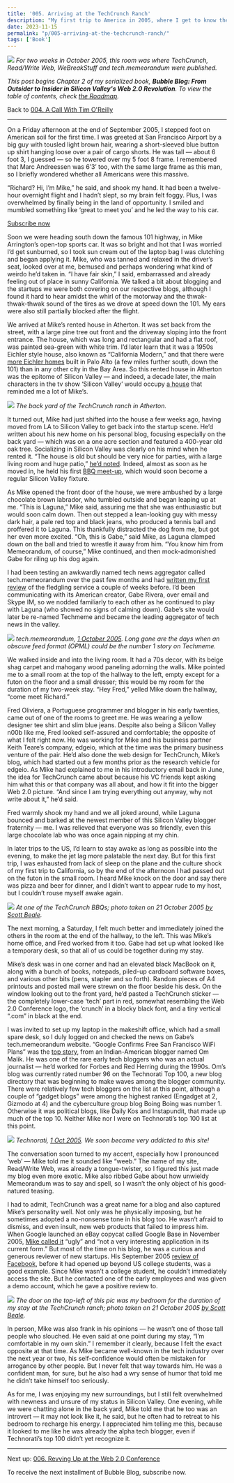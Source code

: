 ```yaml
---
title: '005. Arriving at the TechCrunch Ranch'
description: "My first trip to America in 2005, where I get to know the founder of a new blog called TechCrunch and the founder of a new aggregator called Techmeme."
date: 2023-11-15
permalink: "p/005-arriving-at-the-techcrunch-ranch/"
tags: ['Book']
---
```

![](/assets/images/17177e5f-92c2-4622-a0c3-e20be441a46f_1637x1228.jpg)
*For two weeks in October 2005, this room was where TechCrunch, Read/Write Web, WeBreakStuff and tech.memeorandum were published.*

_This post begins Chapter 2 of my serialized book, **Bubble Blog: From Outsider to Insider in Silicon Valley's Web 2.0 Revolution**. To view the table of contents, check [the Roadmap](https://www.cybercultural.com/p/roadmap-bubbleblog)._

Back to [004\. A Call With Tim O'Reilly](https://www.cybercultural.com/p/call-with-tim-oreilly-2004)

* * *

On a Friday afternoon at the end of September 2005, I stepped foot on American soil for the first time. I was greeted at San Francisco Airport by a big guy with tousled light brown hair, wearing a short-sleeved blue button up shirt hanging loose over a pair of cargo shorts. He was tall — about 6 foot 3, I guessed — so he towered over my 5 foot 8 frame. I remembered that Marc Andreessen was 6’3’ too, with the same large frame as this man, so I briefly wondered whether all Americans were this massive.

“Richard? Hi, I’m Mike,” he said, and shook my hand. It had been a twelve-hour overnight flight and I hadn’t slept, so my brain felt foggy. Plus, I was overwhelmed by finally being in the land of opportunity. I smiled and mumbled something like ‘great to meet you’ and he led the way to his car.

[Subscribe now](https://www.cybercultural.com/subscribe?)

Soon we were heading south down the famous 101 highway, in Mike Arrington’s open-top sports car. It was so bright and hot that I was worried I’d get sunburned, so I took sun cream out of the laptop bag I was clutching and began applying it. Mike, who was tanned and relaxed in the driver’s seat, looked over at me, bemused and perhaps wondering what kind of weirdo he’d taken in. “I have fair skin,” I said, embarrassed and already feeling out of place in sunny California. We talked a bit about blogging and the startups we were both covering on our respective blogs, although I found it hard to hear amidst the whirl of the motorway and the thwak-thwak-thwak sound of the tires as we drove at speed down the 101. My ears were also still partially blocked after the flight.

We arrived at Mike’s rented house in Atherton. It was set back from the street, with a large pine tree out front and the driveway sloping into the front entrance. The house, which was long and rectangular and had a flat roof, was painted sea-green with white trim. I’d later learn that it was a 1950s Eichler style house, also known as “California Modern,” and that there were [more Eichler homes](https://www.eichlerforsale.com/palo-alto-eichlers/) built in Palo Alto (a few miles further south, down the 101) than in any other city in the Bay Area. So this rented house in Atherton was the epitome of Silicon Valley — and indeed, a decade later, the main characters in the tv show ‘Silicon Valley’ would occupy [a house](https://filming.90210locations.info/tv-locations/silicon-valley/) that reminded me a lot of Mike’s.

![](/assets/images/e804bae1-92c2-47c5-88f4-d6c3241892d1_864x864.jpg)
*The back yard of the TechCrunch ranch in Atherton.*

It turned out, Mike had just shifted into the house a few weeks ago, having moved from LA to Silicon Valley to get back into the startup scene. He’d written about his new home on his personal blog, focusing especially on the back yard — which was on a one acre section and featured a 400-year old oak tree. Socializing in Silicon Valley was clearly on his mind when he rented it. “The house is old but should be very nice for parties, with a large living room and huge patio,” [he’d noted](https://web.archive.org/web/20051001043757/http://www.arrington.us/). Indeed, almost as soon as he moved in, he held his first [BBQ meet-up](https://web.archive.org/web/20051024054418/http://www.techcrunch.com/2005/09/16/techcrunch-conference-tonight/), which would soon become a regular Silicon Valley fixture.

As Mike opened the front door of the house, we were ambushed by a large chocolate brown labrador, who tumbled outside and began leaping up at me. “This is Laguna,” Mike said, assuring me that she was enthusiastic but would soon calm down. Then out stepped a lean-looking guy with messy dark hair, a pale red top and black jeans, who produced a tennis ball and proffered it to Laguna. This thankfully distracted the dog from me, but got her even more excited. “Oh, this is Gabe,” said Mike, as Laguna clamped down on the ball and tried to wrestle it away from him. “You know him from Memeorandum, of course,” Mike continued, and then mock-admonished Gabe for riling up his dog again.

I had been testing an awkwardly named tech news aggregator called tech.memeorandum over the past few months and had [written my first review](https://web.archive.org/web/20020114152841/http://www.readwriteweb.com/archives/newlook_memeora.php) of the fledgling service a couple of weeks before. I’d been communicating with its American creator, Gabe Rivera, over email and Skype IM, so we nodded familiarly to each other as he continued to play with Laguna (who showed no signs of calming down). Gabe’s site would later be re-named Techmeme and became the leading aggregator of tech news in the valley.

![](/assets/images/8dd8fcd2-a52f-46da-b622-059e66197f12_1878x1438.png)
*tech.memeorandum, [1 October 2005](https://web.archive.org/web/20051001010935/http://tech.memeorandum.com/). Long gone are the days when an obscure feed format (OPML) could be the number 1 story on Techmeme.*

We walked inside and into the living room. It had a 70s decor, with its beige shag carpet and mahogany wood paneling adorning the walls. Mike pointed me to a small room at the top of the hallway to the left, empty except for a futon on the floor and a small dresser; this would be my room for the duration of my two-week stay. “Hey Fred,” yelled Mike down the hallway, “come meet Richard.”

Fred Oliviera, a Portuguese programmer and blogger in his early twenties, came out of one of the rooms to greet me. He was wearing a yellow designer tee shirt and slim blue jeans. Despite also being a Silicon Valley n00b like me, Fred looked self-assured and comfortable; the opposite of what I felt right now. He was working for Mike and his business partner Keith Teare’s company, edgeio, which at the time was the primary business venture of the pair. He’d also done the web design for TechCrunch, Mike’s blog, which had started out a few months prior as the research vehicle for edgeio. As Mike had explained to me in his introductory email back in June, the idea for TechCrunch came about because his VC friends kept asking him what this or that company was all about, and how it fit into the bigger Web 2.0 picture. “And since I am trying everything out anyway, why not write about it,” he’d said.

Fred warmly shook my hand and we all joked around, while Laguna bounced and barked at the newest member of this Silicon Valley blogger fraternity — me. I was relieved that everyone was so friendly, even this large chocolate lab who was once again nipping at my chin.

In later trips to the US, I’d learn to stay awake as long as possible into the evening, to make the jet lag more palatable the next day. But for this first trip, I was exhausted from lack of sleep on the plane and the culture shock of my first trip to California, so by the end of the afternoon I had passed out on the futon in the small room. I heard Mike knock on the door and say there was pizza and beer for dinner, and I didn’t want to appear rude to my host, but I couldn’t rouse myself awake again.

![](/assets/images/9cfe9ccd-d87a-4759-b23d-232ca3719a34_800x533.jpg)
*At one of the TechCrunch BBQs; photo taken on 21 October 2005 [by Scott Beale](https://www.flickr.com/photos/laughingsquid/54890801).*

The next morning, a Saturday, I felt much better and immediately joined the others in the room at the end of the hallway, to the left. This was Mike’s home office, and Fred worked from it too. Gabe had set up what looked like a temporary desk, so that all of us could be together during my stay.

Mike’s desk was in one corner and had an elevated black MacBook on it, along with a bunch of books, notepads, piled-up cardboard software boxes, and various other bits (pens, stapler and so forth). Random pieces of A4 printouts and posted mail were strewn on the floor beside his desk. On the window looking out to the front yard, he’d pasted a TechCrunch sticker — the completely lower-case ‘tech’ part in red, somewhat resembling the Web 2.0 Conference logo, the ‘crunch’ in a blocky black font, and a tiny vertical “.com” in black at the end.

I was invited to set up my laptop in the makeshift office, which had a small spare desk, so I duly logged on and checked the news on Gabe’s tech.memeorandum website. “Google Confirms Free San Francisco WiFi Plans” was the [top story](https://www.techmeme.com/051001/h1240), from an Indian-American blogger named Om Malik. He was one of the rare early tech bloggers who was an actual journalist — he’d worked for Forbes and Red Herring during the 1990s. Om’s blog was currently rated number 96 on the Technorati Top 100, a new blog directory that was beginning to make waves among the blogger community. There were relatively few tech bloggers on the list at this point, although a couple of “gadget blogs” were among the highest ranked (Engadget at 2, Gizmodo at 4) and the cyberculture group blog Boing Boing was number 1. Otherwise it was political blogs, like Daily Kos and Instapundit, that made up much of the top 10. Neither Mike nor I were on Technorati’s top 100 list at this point.

![](/assets/images/87e20616-45f8-4c6e-9c2f-b695915ab370_1674x1572.png)
*Technorati, [1 Oct 2005](https://web.archive.org/web/20051001090738/http://technorati.com/pop/blogs/). We soon became very addicted to this site!*

The conversation soon turned to my accent, especially how I pronounced ‘web’ — Mike told me it sounded like “weeb.” The name of my site, Read/Write Web, was already a tongue-twister, so I figured this just made my blog even more exotic. Mike also ribbed Gabe about how unwieldy Memeorandum was to say and spell, so I wasn’t the only object of his good-natured teasing.

I had to admit, TechCrunch was a great name for a blog and also captured Mike’s personality well. Not only was he physically imposing, but he sometimes adopted a no-nonsense tone in his blog too. He wasn’t afraid to dismiss, and even insult, new web products that failed to impress him. When Google launched an eBay copycat called Google Base in November 2005, [Mike called it](https://web.archive.org/web/20051124043349/https://techcrunch.com/2005/11/15/google-base-launched-yuck/) “ugly” and “not a very interesting application in its current form.” But most of the time on his blog, he was a curious and generous reviewer of new startups. His September 2005 [review of Facebook](https://web.archive.org/web/20051013084744/http://www.techcrunch.com/2005/09/07/85-of-college-students-use-facebook/), before it had opened up beyond US college students, was a good example. Since Mike wasn’t a college student, he couldn’t immediately access the site. But he contacted one of the early employees and was given a demo account, which he gave a positive review to.

![](/assets/images/8f4c05cd-4748-441f-b2af-66823c512455_800x533.jpg)
*The door on the top-left of this pic was my bedroom for the duration of my stay at the TechCrunch ranch; photo taken on 21 October 2005 [by Scott Beale](https://www.flickr.com/photos/laughingsquid/54892487).*

In person, Mike was also frank in his opinions — he wasn’t one of those tall people who slouched. He even said at one point during my stay, “I’m comfortable in my own skin.” I remember it clearly, because I felt the exact opposite at that time. As Mike became well-known in the tech industry over the next year or two, his self-confidence would often be mistaken for arrogance by other people. But I never felt that way towards him. He was a confident man, for sure, but he also had a wry sense of humor that told me he didn’t take himself too seriously.

As for me, I was enjoying my new surroundings, but I still felt overwhelmed with newness and unsure of my status in Silicon Valley. One evening, while we were chatting alone in the back yard, Mike told me that he too was an introvert — it may not look like it, he said, but he often had to retreat to his bedroom to recharge his energy. I appreciated him telling me this, because it looked to me like he was already the alpha tech blogger, even if Technorati’s top 100 didn’t yet recognize it.

* * *

Next up: [006\. Revving Up at the Web 2.0 Conference](https://www.cybercultural.com/p/006-revving-up-2005-web-20-conference)

To receive the next installment of Bubble Blog, subscribe now.